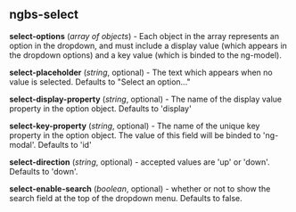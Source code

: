 ## ngbs-select

**select-options** (*array of objects*) - Each object in the array represents an option in the dropdown, and must include a display value (which appears in the dropdown options) and a key value (which is binded to the ng-model).

**select-placeholder** (*string*, optional) - The text which appears when no value is selected. Defaults to "Select an option..."

**select-display-property** (*string*, optional) - The name of the display value property in the option object. Defaults to 'display'

**select-key-property** (*string*, optional) - The name of the unique key property in the option object. The value of this field will be binded to 'ng-modal'. Defaults to 'id'

**select-direction** (*string*, optional) - accepted values are 'up' or 'down'. Defaults to 'down'.

**select-enable-search** (*boolean*, optional) - whether or not to show the search field at the top of the dropdown menu. Defaults to false.